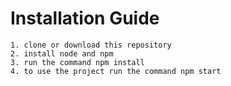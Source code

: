 # Installation Guide
    1. clone or download this repository
    2. install node and npm
    3. run the command npm install
    4. to use the project run the command npm start
